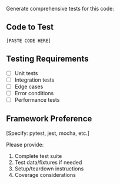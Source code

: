 Generate comprehensive tests for this code:

## Code to Test
```
[PASTE CODE HERE]
```

## Testing Requirements
- [ ] Unit tests
- [ ] Integration tests
- [ ] Edge cases
- [ ] Error conditions
- [ ] Performance tests

## Framework Preference
[Specify: pytest, jest, mocha, etc.]

Please provide:
1. Complete test suite
2. Test data/fixtures if needed
3. Setup/teardown instructions
4. Coverage considerations
